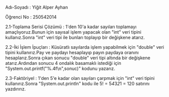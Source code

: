 Adı-Soyadı : Yiğit Alper Ayhan

Öğrenci No : 250542014

2.1-Toplama Serisi Çözümü :
1'den 10'a kadar sayıları toplamayı amaçlıyoruz.Bunun için sayısal işlem yapacak olan "int" veri tipini kullanız.Sonra "int" veri tipi ile bunları toplayıp bir değişkene atarız.

2.2-İki İşlem İpuçları :
Küsüratlı sayılarda işlem yapabilmek için "double" veri tipini kullanırız.Pay ve paydayı hesaplayıp payın paydaya oranını hesaplarız.Sonra çıkan sonucu "double" veri tipi altında bir değişkene atarız.Ardından sonucu 4 ondalık basamaklı istediği için "System.out.printf("%.4f\n",sonuc)" kodunu yazarız.

2.3-Faktöriyel : 
1'den 5'e kadar olan sayıları çarpmak için "int" veri tipini kullanırız.Sonra "System.out.println" kodu ile 5! = 5*4*3*2*1 = 120 satırını yazdırırız.





